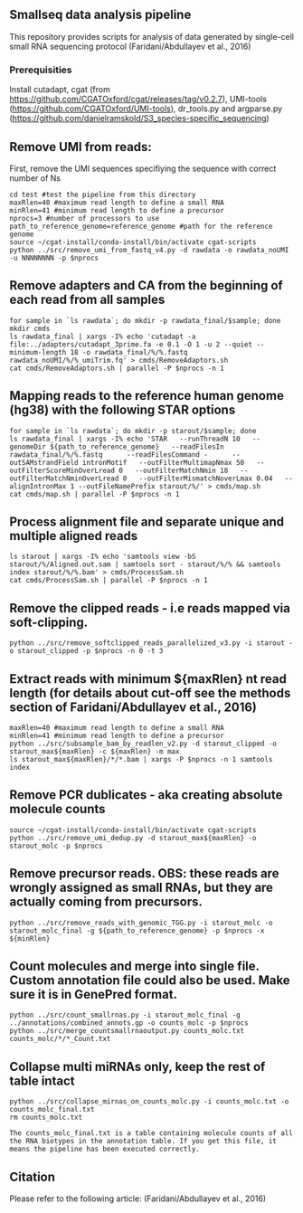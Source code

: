 
## Smallseq data analysis pipeline
This repository provides scripts for analysis of data generated by single-cell small RNA sequencing protocol (Faridani/Abdullayev et al., 2016)


### Prerequisities
Install cutadapt, cgat (from https://github.com/CGATOxford/cgat/releases/tag/v0.2.7), UMI-tools (https://github.com/CGATOxford/UMI-tools), dr_tools.py and argparse.py (https://github.com/danielramskold/S3_species-specific_sequencing)


## Remove UMI from reads: 
First, remove the UMI sequences specifiying the sequence with correct number of Ns
```
cd test #test the pipeline from this directory
maxRlen=40 #maximum read length to define a small RNA
minRlen=41 #minimum read length to define a precursor
nprocs=3 #number of processors to use
path_to_reference_genome=reference_genome #path for the reference genome
source ~/cgat-install/conda-install/bin/activate cgat-scripts
python ../src/remove_umi_from_fastq_v4.py -d rawdata -o rawdata_noUMI -u NNNNNNNN -p $nprocs
```

## Remove adapters and CA from the beginning of each read from all samples
```
for sample in `ls rawdata`; do mkdir -p rawdata_final/$sample; done
mkdir cmds
ls rawdata_final | xargs -I% echo 'cutadapt -a file:../adapters/cutadapt_3prime.fa -e 0.1 -O 1 -u 2 --quiet --minimum-length 18 -o rawdata_final/%/%.fastq rawdata_noUMI/%/%_umiTrim.fq' > cmds/RemoveAdaptors.sh
cat cmds/RemoveAdaptors.sh | parallel -P $nprocs -n 1
```

## Mapping reads to the reference human genome (hg38) with the following STAR options
```
for sample in `ls rawdata`; do mkdir -p starout/$sample; done
ls rawdata_final | xargs -I% echo 'STAR   --runThreadN 10   --genomeDir ${path_to_reference_genome}   --readFilesIn rawdata_final/%/%.fastq      --readFilesCommand -      --outSAMstrandField intronMotif   --outFilterMultimapNmax 50   --outFilterScoreMinOverLread 0   --outFilterMatchNmin 18   --outFilterMatchNminOverLread 0   --outFilterMismatchNoverLmax 0.04   --alignIntronMax 1 --outFileNamePrefix starout/%/' > cmds/map.sh
cat cmds/map.sh | parallel -P $nprocs -n 1
```

## Process alignment file and separate unique and multiple aligned reads
```
ls starout | xargs -I% echo 'samtools view -bS starout/%/Aligned.out.sam | samtools sort - starout/%/% && samtools index starout/%/%.bam' > cmds/ProcessSam.sh
cat cmds/ProcessSam.sh | parallel -P $nprocs -n 1
```

## Remove the clipped reads - i.e reads mapped via soft-clipping.  
```
python ../src/remove_softclipped_reads_parallelized_v3.py -i starout -o starout_clipped -p $nprocs -n 0 -t 3
```

## Extract reads with minimum ${maxRlen} nt read length (for details about cut-off see the methods section of Faridani/Abdullayev et al., 2016)
```
maxRlen=40 #maximum read length to define a small RNA
minRlen=41 #minimum read length to define a precursor
python ../src/subsample_bam_by_readlen_v2.py -d starout_clipped -o starout_max${maxRlen} -c ${maxRlen} -m max
ls starout_max${maxRlen}/*/*.bam | xargs -P $nprocs -n 1 samtools index 
```

## Remove PCR dublicates - aka creating absolute molecule counts
```
source ~/cgat-install/conda-install/bin/activate cgat-scripts
python ../src/remove_umi_dedup.py -d starout_max${maxRlen} -o starout_molc -p $nprocs
```

## Remove precursor reads. OBS: these reads are wrongly assigned as small RNAs, but they are actually coming from precursors.
```
python ../src/remove_reads_with_genomic_TGG.py -i starout_molc -o starout_molc_final -g ${path_to_reference_genome} -p $nprocs -x ${minRlen}
```

## Count molecules and merge into single file. Custom annotation file could also be used. Make sure it is in GenePred format. 
```
python ../src/count_smallrnas.py -i starout_molc_final -g ../annotations/combined_annots.gp -o counts_molc -p $nprocs
python ../src/merge_countsmallrnaoutput.py counts_molc.txt counts_molc/*/*_Count.txt
```

## Collapse multi miRNAs only, keep the rest of table intact
```
python ../src/collapse_mirnas_on_counts_molc.py -i counts_molc.txt -o counts_molc_final.txt
rm counts_molc.txt
```

```
The counts_molc_final.txt is a table containing molecule counts of all the RNA biotypes in the annotation table. If you get this file, it means the pipeline has been executed correctly.
```

## Citation

Please refer to the following article: (Faridani/Abdullayev et al., 2016)



